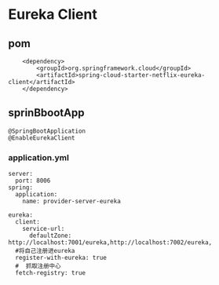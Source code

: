 # Eureka Client
## pom
        <dependency>
            <groupId>org.springframework.cloud</groupId>
            <artifactId>spring-cloud-starter-netflix-eureka-client</artifactId>
        </dependency>
## sprinBbootApp
    @SpringBootApplication
    @EnableEurekaClient
### application.yml
    server:
      port: 8006
    spring:
      application:
        name: provider-server-eureka
    
    eureka:
      client:
        service-url:
          defaultZone: http://localhost:7001/eureka,http://localhost:7002/eureka,
      #将自己注册进eureka
      register-with-eureka: true
      #  抓取注册中心
      fetch-registry: true